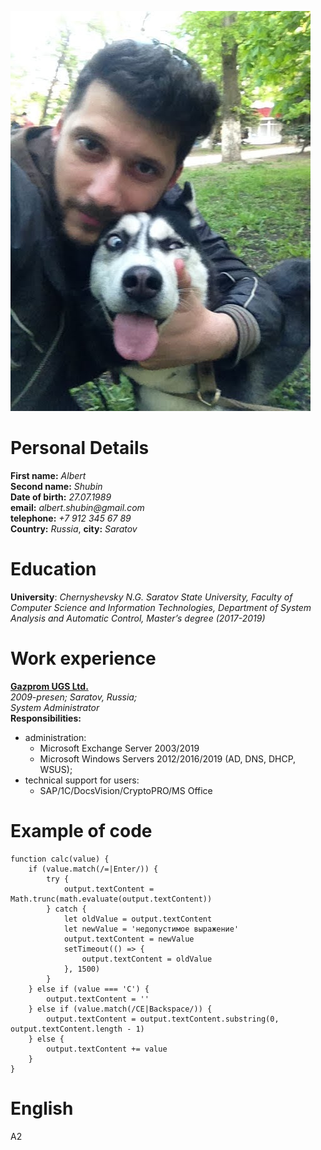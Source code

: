 ![foto](https://github.com/asdx278/rsschool-cv/blob/gh-pages/IMG_1815.JPG)
# Personal Details
 **First name:** _Albert_  
 **Second name:** _Shubin_  
 **Date of birth:** _27.07.1989_  
 **email:** _albert.shubin@gmail.com_  
 **telephone:** _+7 912 345 67 89_  
 **Country:** _Russia_, **city:** _Saratov_
# Education
 **University**: _Chernyshevsky N.G. Saratov State University, Faculty of Computer Science and Information Technologies, Department of System Analysis and Automatic Control, Master’s degree (2017-2019)_
# Work experience
 **[Gazprom UGS Ltd.](https://ugs.gazprom.ru/)**  
 _2009-presen; Saratov, Russia;  
 System Administrator_  
 **Responsibilities:**  
* administration:  
  * Microsoft Exchange Server 2003/2019
  * Microsoft Windows Servers 2012/2016/2019 (AD, DNS, DHCP, WSUS);  
* technical support for users:  
  * SAP/1C/DocsVision/CryptoPRO/MS Office
# Example of code
```
function calc(value) {      
    if (value.match(/=|Enter/)) {  
        try {  
            output.textContent = Math.trunc(math.evaluate(output.textContent))  
        } catch {              
            let oldValue = output.textContent              
            let newValue = 'недопустимое выражение'            
            output.textContent = newValue            
            setTimeout(() => {
                output.textContent = oldValue
            }, 1500)
        }    
    } else if (value === 'C') {        
        output.textContent = ''    
    } else if (value.match(/CE|Backspace/)) {    
        output.textContent = output.textContent.substring(0, output.textContent.length - 1)    
    } else {         
        output.textContent += value
    }
} 
```
# English
A2